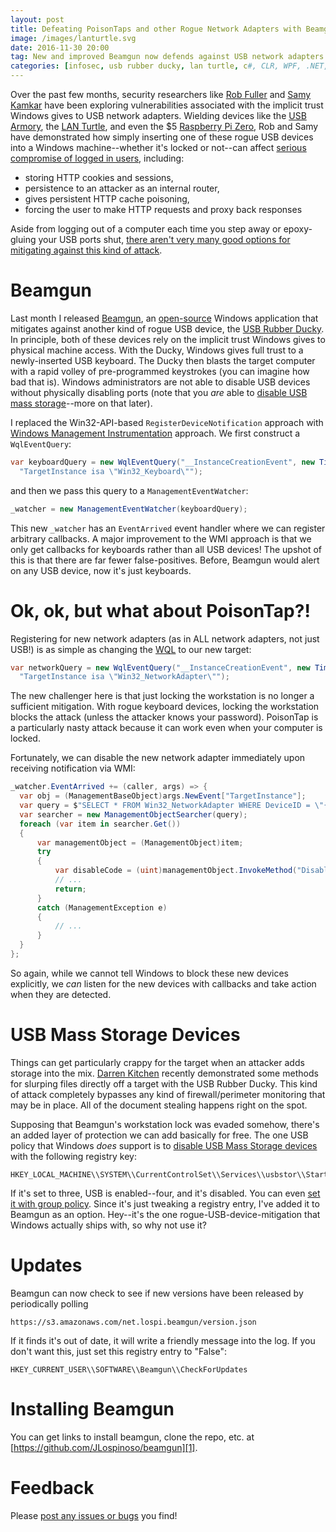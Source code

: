 ```yaml
---
layout: post
title: Defeating PoisonTaps and other Rogue Network Adapters with Beamgun
image: /images/lanturtle.svg
date: 2016-11-30 20:00
tag: New and improved Beamgun now defends against USB network adapters and mass storage!
categories: [infosec, usb rubber ducky, lan turtle, c#, CLR, WPF, .NET, security]
---
```

[1]: https://github.com/JLospinoso/beamgun
[2]: https://samy.pl/poisontap/
[3]: https://usbrubberducky.com/#!index.md
[4]: https://hak5.org
[5]: https://lanturtle.com/
[6]: https://www.hak5.org/episodes/hak5-1824
[7]: https://www.hak5.org/episodes/threatwire/stealing-cookies-from-sleeping-pcs-icloud-call-history-android-updates-unencrypted-threat-wire
[8]: https://twit.tv/shows/twit-bits/episodes/3359?autostart=false
[9]: https://room362.com/post/2016/snagging-creds-from-locked-machines/
[10]: https://inversepath.com/usbarmory
[11]: https://www.raspberrypi.org/products/pi-zero/
[12]: https://jlospinoso.github.io/infosec/usb%20rubber%20ducky/c%23/clr/wpf/.net/security/2016/11/15/usb-rubber-ducky-defeat.html
[13]: https://gallery.technet.microsoft.com/Enabling-USB-Mass-Storage-c0b19e62
[14]: https://msdn.microsoft.com/en-us/library/aa394582(v=vs.85).aspx
[15]: https://msdn.microsoft.com/en-us/library/aa392902(v=vs.85).aspx
[16]: https://www.hak5.org/episodes/season-21/hak5-2112-stealing-files-with-the-usb-rubber-ducky
[17]: https://blogs.technet.microsoft.com/danstolts/2009/01/disable-adding-usb-drive-and-memory-sticks-via-group-policy-and-group-policy-preferences/
[18]: https://github.com/JLospinoso/beamgun/issues

Over the past few months, security researchers like [Rob Fuller][9] and
[Samy Kamkar][2] have been exploring vulnerabilities associated with the
implicit trust Windows gives to USB network adapters. Wielding devices like
the [USB Armory][10], the [LAN Turtle][5], and even the $5 [Raspberry Pi Zero][11],
Rob and Samy have demonstrated how simply inserting one of these rogue USB devices
into a Windows machine--whether it's locked or not--can affect [serious compromise
of logged in users][6], including:

* storing HTTP cookies and sessions,
* persistence to an attacker as an internal router,
* gives persistent HTTP cache poisoning,
* forcing the user to make HTTP requests and proxy back responses

Aside from logging out of a computer each time you step away or epoxy-gluing your
USB ports shut, [there aren't very many good options for mitigating against this
kind of attack][8].

Beamgun
==
Last month I released [Beamgun][12], an [open-source][1] Windows application that
mitigates against another kind
of rogue USB device, the [USB Rubber Ducky][3]. In principle, both of these devices
rely on the implicit trust Windows gives to physical machine access. With the Ducky,
Windows gives full trust to a newly-inserted USB keyboard. The Ducky then blasts the
target computer with a rapid volley of pre-programmed keystrokes (you can imagine
  how bad that is). Windows administrators are not able to disable USB devices without physically
disabling ports (note that you _are_ able to [disable USB mass storage][13]--more on that
later).

I replaced the Win32-API-based `RegisterDeviceNotification` approach with [Windows Management
Instrumentation][14] approach. We first construct a `WqlEventQuery`:

```cs
var keyboardQuery = new WqlEventQuery("__InstanceCreationEvent", new TimeSpan(0, 0, 1),
  "TargetInstance isa \"Win32_Keyboard\"");
```

and then we pass this query to a `ManagementEventWatcher`:

```cs
_watcher = new ManagementEventWatcher(keyboardQuery);
```

This new `_watcher` has an `EventArrived` event handler where we can register arbitrary callbacks. A major improvement to the WMI approach is that we only get callbacks for keyboards rather than all USB devices!
The upshot of this is that there are far fewer false-positives. Before, Beamgun would alert on any USB device,
now it's just keyboards.

Ok, ok, but what about PoisonTap?!
==

Registering for new network adapters (as in ALL network adapters, not just USB!) is as simple as changing the
[WQL][15] to our new target:

```cs
var networkQuery = new WqlEventQuery("__InstanceCreationEvent", new TimeSpan(0, 0, 1),
  "TargetInstance isa \"Win32_NetworkAdapter\"");
```

The new challenger here is that just locking the workstation is no longer a sufficient mitigation. With rogue
keyboard devices, locking the workstation blocks the attack (unless the attacker knows your password). PoisonTap
is a particularly nasty attack because it can work even when your computer is locked.

Fortunately, we can disable the new network adapter immediately upon receiving notification via WMI:

```cs
_watcher.EventArrived += (caller, args) => {
  var obj = (ManagementBaseObject)args.NewEvent["TargetInstance"];
  var query = $"SELECT * FROM Win32_NetworkAdapter WHERE DeviceID = \"{obj["DeviceID"]}\"";
  var searcher = new ManagementObjectSearcher(query);
  foreach (var item in searcher.Get())
  {
      var managementObject = (ManagementObject)item;
      try
      {
          var disableCode = (uint)managementObject.InvokeMethod("Disable", null);
          // ...
          return;
      }
      catch (ManagementException e)
      {
          // ...
      }
  }
};
```

So again, while we cannot tell Windows to block these new devices explicitly, we _can_ listen for the new devices
with callbacks and take action when they are detected.

USB Mass Storage Devices
==
Things can get particularly crappy for the target when an attacker adds storage into the mix.
[Darren Kitchen][16] recently demonstrated some methods for slurping files directly off a target
with the USB Rubber Ducky. This kind of attack completely bypasses any kind of firewall/perimeter monitoring that may be in place. All of the document stealing happens right on the spot.

Supposing that Beamgun's workstation lock was evaded somehow, there's an
added layer of protection we can add basically for free. The one USB policy that Windows _does_ support
is to [disable USB Mass Storage devices][13] with the following registry key:

```
HKEY_LOCAL_MACHINE\\SYSTEM\\CurrentControlSet\\Services\\usbstor\\Start
```

If it's set to three, USB is enabled--four, and it's disabled. You can even [set it with group
policy][17]. Since it's just tweaking a registry entry, I've added it to Beamgun as an option.
Hey--it's the one rogue-USB-device-mitigation that Windows actually ships with, so why not use it?

Updates
==
Beamgun can now check to see if new versions have been released by periodically polling

```
https://s3.amazonaws.com/net.lospi.beamgun/version.json
```

If it finds it's out of date, it will write a friendly message into the log. If you don't want this, just set this registry entry to "False":

```
HKEY_CURRENT_USER\\SOFTWARE\\Beamgun\\CheckForUpdates
```

Installing Beamgun
==
You can get links to install beamgun, clone the repo, etc. at [https://github.com/JLospinoso/beamgun][1].

Feedback
==
Please [post any issues or bugs][2] you find!

